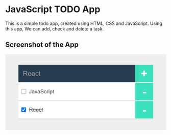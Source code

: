 # JavaScript TODO App 
This is a simple todo app, created using HTML, CSS and JavaScript.
Using this app, We can add, check and delete a task.

## Screenshot of the App
![TodoApp Screenshot ](./todoapp-final.png)
